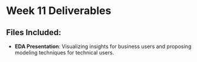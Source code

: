 # Week 11 Deliverables

## Files Included:
- **EDA Presentation**: Visualizing insights for business users and proposing modeling techniques for technical users.
